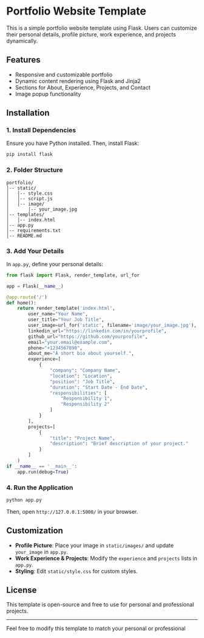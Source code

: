 # Portfolio Website Template  

This is a simple portfolio website template using Flask. Users can customize their personal details, profile picture, work experience, and projects dynamically.  

## Features  

- Responsive and customizable portfolio  
- Dynamic content rendering using Flask and Jinja2  
- Sections for About, Experience, Projects, and Contact  
- Image popup functionality  

## Installation  

### 1. Install Dependencies  

Ensure you have Python installed. Then, install Flask:  

```sh
pip install flask
```

### 2. Folder Structure

```
portfolio/
│-- static/
│   │-- style.css
│   │-- script.js
│   │-- image/
│       │-- your_image.jpg
│-- templates/
│   │-- index.html
│-- app.py
│-- requirements.txt
│-- README.md

```

### 3. Add Your Details

In `app.py`, define your personal details:

```python
from flask import Flask, render_template, url_for

app = Flask(__name__)

@app.route('/')
def home():
    return render_template('index.html',
        user_name="Your Name",
        user_title="Your Job Title",
        user_image=url_for('static', filename='image/your_image.jpg'),
        linkedin_url="https://linkedin.com/in/yourprofile",
        github_url="https://github.com/yourprofile",
        email="your.email@example.com",
        phone="+1234567890",
        about_me="A short bio about yourself.",
        experience=[
            {
                "company": "Company Name",
                "location": "Location",
                "position": "Job Title",
                "duration": "Start Date - End Date",
                "responsibilities": [
                    "Responsibility 1",
                    "Responsibility 2"
                ]
            }
        ],
        projects=[
            {
                "title": "Project Name",
                "description": "Brief description of your project."
            }
        ]
    )
if __name__ == '__main__':
    app.run(debug=True)

```

### 4. Run the Application

```bash
python app.py
```

Then, open `http://127.0.0.1:5000/` in your browser.

## Customization

- **Profile Picture**: Place your image in `static/images/` and update `your_image` in `app.py`.
- **Work Experience & Projects**: Modify the `experience` and `projects` lists in `app.py`.
- **Styling**: Edit `static/style.css` for custom styles.

## License

This template is open-source and free to use for personal and professional projects.

---

Feel free to modify this template to match your personal or professional
